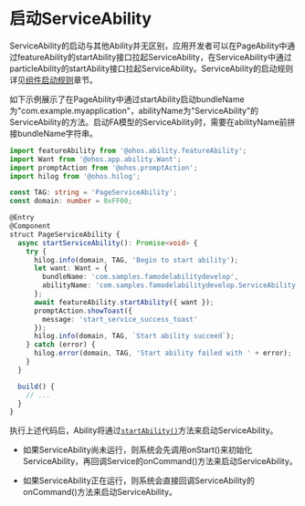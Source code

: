 # 启动ServiceAbility


ServiceAbility的启动与其他Ability并无区别，应用开发者可以在PageAbility中通过featureAbility的startAbility接口拉起ServiceAbility，在ServiceAbility中通过particleAbility的startAbility接口拉起ServiceAbility。ServiceAbility的启动规则详见[组件启动规则](component-startup-rules.md)章节。


如下示例展示了在PageAbility中通过startAbility启动bundleName为"com.example.myapplication"，abilityName为"ServiceAbility"的ServiceAbility的方法。启动FA模型的ServiceAbility时，需要在abilityName前拼接bundleName字符串。

```ts
import featureAbility from '@ohos.ability.featureAbility';
import Want from '@ohos.app.ability.Want';
import promptAction from '@ohos.promptAction';
import hilog from '@ohos.hilog';

const TAG: string = 'PageServiceAbility';
const domain: number = 0xFF00;

@Entry
@Component
struct PageServiceAbility {
  async startServiceAbility(): Promise<void> {
    try {
      hilog.info(domain, TAG, 'Begin to start ability');
      let want: Want = {
        bundleName: 'com.samples.famodelabilitydevelop',
        abilityName: 'com.samples.famodelabilitydevelop.ServiceAbility'
      };
      await featureAbility.startAbility({ want });
      promptAction.showToast({
        message: 'start_service_success_toast'
      });
      hilog.info(domain, TAG, `Start ability succeed`);
    } catch (error) {
      hilog.error(domain, TAG, 'Start ability failed with ' + error);
    }
  }

  build() {
    // ...
  }
}
```


执行上述代码后，Ability将通过[`startAbility()`](../reference/apis-ability-kit/js-apis-inner-application-uiAbilityContext.md#uiabilitycontextstartability)方法来启动ServiceAbility。


- 如果ServiceAbility尚未运行，则系统会先调用onStart()来初始化ServiceAbility，再回调Service的onCommand()方法来启动ServiceAbility。

- 如果ServiceAbility正在运行，则系统会直接回调ServiceAbility的onCommand()方法来启动ServiceAbility。
